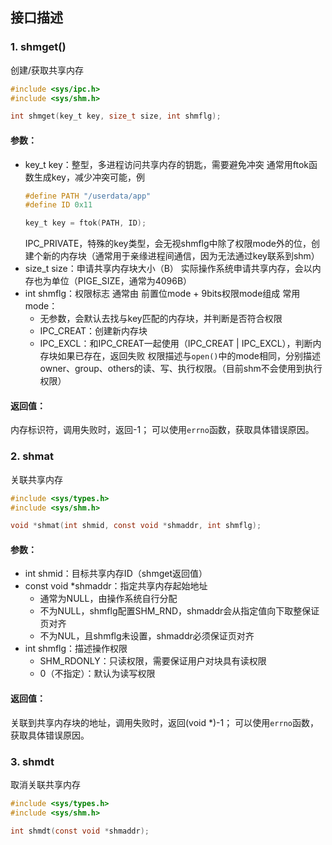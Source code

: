 
## 接口描述

### 1. shmget()
创建/获取共享内存
```C
#include <sys/ipc.h>
#include <sys/shm.h>

int shmget(key_t key, size_t size, int shmflg);
```
#### 参数：
* key_t key：整型，多进程访问共享内存的钥匙，需要避免冲突
	通常用ftok函数生成key，减少冲突可能，例
	```C
	#define PATH "/userdata/app"
	#define ID 0x11
	
	key_t key = ftok(PATH, ID);
	```
	IPC_PRIVATE，特殊的key类型，会无视shmflg中除了权限mode外的位，创建个新的内存块（通常用于亲缘进程间通信，因为无法通过key联系到shm）
* size_t size：申请共享内存块大小（B）
	实际操作系统申请共享内存，会以内存也为单位（PIGE_SIZE，通常为4096B）
* int shmflg：权限标志
	通常由 前置位mode + 9bits权限mode组成
	常用mode：
	* 无参数，会默认去找与key匹配的内存块，并判断是否符合权限
	* IPC_CREAT：创建新内存块
	* IPC_EXCL：和IPC_CREAT一起使用（IPC_CREAT | IPC_EXCL），判断内存块如果已存在，返回失败
	权限描述与`open()`中的mode相同，分别描述owner、group、others的读、写、执行权限。（目前shm不会使用到执行权限）
#### 返回值：
内存标识符，调用失败时，返回-1；
可以使用`errno`函数，获取具体错误原因。

### 2. shmat 
关联共享内存
```C
#include <sys/types.h>
#include <sys/shm.h>

void *shmat(int shmid, const void *shmaddr, int shmflg);
```
#### 参数：
* int shmid：目标共享内存ID（shmget返回值）
* const void \*shmaddr：指定共享内存起始地址
	* 通常为NULL，由操作系统自行分配
	* 不为NULL，shmflg配置SHM_RND，shmaddr会从指定值向下取整保证页对齐
	* 不为NUL，且shmflg未设置，shmaddr必须保证页对齐
* int shmflg：描述操作权限
	* SHM_RDONLY：只读权限，需要保证用户对块具有读权限
	* 0（不指定）：默认为读写权限

#### 返回值：
关联到共享内存块的地址，调用失败时，返回(void \*)-1；
可以使用`errno`函数，获取具体错误原因。
### 3. shmdt
取消关联共享内存
```C
#include <sys/types.h>
#include <sys/shm.h>

int shmdt(const void *shmaddr);
```